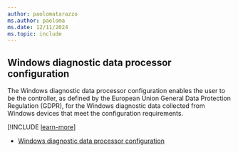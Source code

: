 ```yaml
---
author: paolomatarazzo
ms.author: paoloma
ms.date: 12/11/2024
ms.topic: include
---
```


## Windows diagnostic data processor configuration

The Windows diagnostic data processor configuration enables the user to be the controller, as defined by the European Union General Data Protection Regulation (GDPR), for the Windows diagnostic data collected from Windows devices that meet the configuration requirements.

[!INCLUDE [learn-more](learn-more.md)]

- [Windows diagnostic data processor configuration](/windows/privacy/configure-windows-diagnostic-data-in-your-organization#enable-windows-diagnostic-data-processor-configuration)
